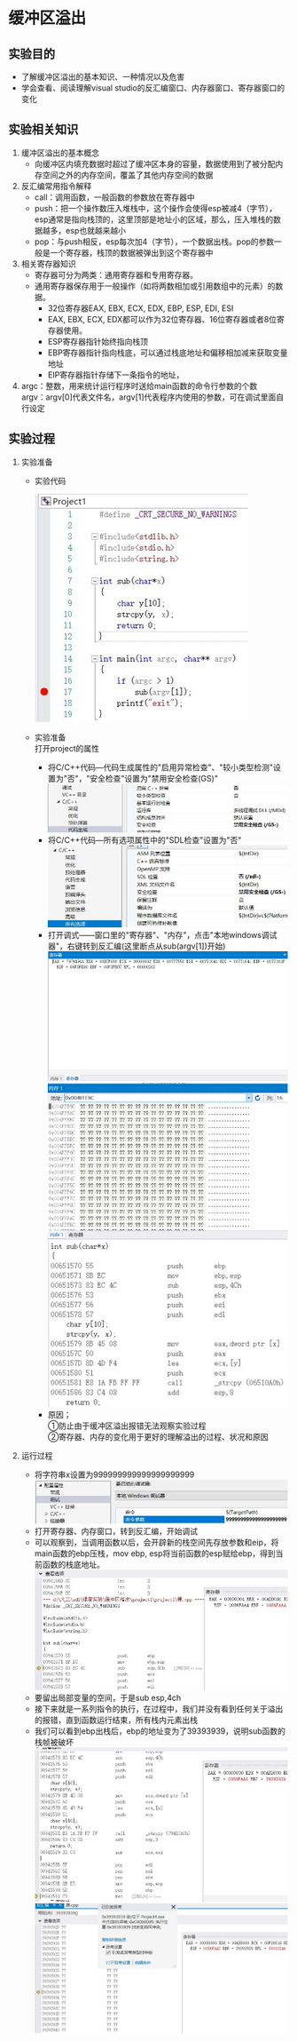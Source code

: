 # **缓冲区溢出**

## 实验目的

- 了解缓冲区溢出的基本知识、一种情况以及危害
- 学会查看、阅读理解visual studio的反汇编窗口、内存器窗口、寄存器窗口的变化

## 实验相关知识

1. 缓冲区溢出的基本概念
    - 向缓冲区内填充数据时超过了缓冲区本身的容量，数据使用到了被分配内存空间之外的内存空间，覆盖了其他内存空间的数据
2. 反汇编常用指令解释
    - call：调用函数，一般函数的参数放在寄存器中
    - push：把一个操作数压入堆栈中，这个操作会使得esp被减4（字节），esp通常是指向栈顶的，这里顶部是地址小的区域，那么，压入堆栈的数据越多，esp也就越来越小
    - pop：与push相反，esp每次加4（字节），一个数据出栈。pop的参数一般是一个寄存器，栈顶的数据被弹出到这个寄存器中
3. 相关寄存器知识
    - 寄存器可分为两类：通用寄存器和专用寄存器。
    - 通用寄存器保存用于一般操作（如将两数相加或引用数组中的元素）的数据。
        - 32位寄存器EAX, EBX, ECX, EDX, EBP, ESP, EDI, ESI
        - EAX, EBX, ECX, EDX都可以作为32位寄存器、16位寄存器或者8位寄存器使用。
        - ESP寄存器指针始终指向栈顶
        - EBP寄存器指针指向栈底，可以通过栈底地址和偏移相加减来获取变量地址
        - EIP寄存器指针存储下一条指令的地址，
4. argc：整数，用来统计运行程序时送给main函数的命令行参数的个数  
argv：argv[0]代表文件名，argv[1]代表程序内使用的参数，可在调试里面自行设定

## 实验过程

1. 实验准备
    - 实验代码

        ![ ](image/实验代码.JPG)
    - 实验准备  
    打开project的属性
        - 将C/C++代码—代码生成属性的"启用异常检查"、"较小类型检测"设置为"否"，"安全检查"设置为"禁用安全检查(GS)"
            ![ ](image/前期准备1.JPG)
        - 将C/C++代码—所有选项属性中的"SDL检查"设置为"否"
            ![ ](image/前期准备2.JPG)
        - 打开调式——窗口里的"寄存器"、"内存"，点击"本地windows调试器"，右键转到反汇编(这里断点从sub(argv[1])开始)
            ![ ](image/寄存器.JPG)
            ![ ](image/内存.JPG)
            ![ ](image/反汇编.JPG)
        - 原因；  
        ①防止由于缓冲区溢出报错无法观察实验过程  
        ②寄存器、内存的变化用于更好的理解溢出的过程、状况和原因

2. 运行过程
    - 将字符串x设置为999999999999999999999
        ![ ](image\命令参数999999999999999999999.JPG)
    - 打开寄存器、内存窗口，转到反汇编，开始调试
    - 可以观察到，当调用函数以后，会开辟新的栈空间先存放参数和eip，将main函数的ebp压栈，mov ebp, esp将当前函数的esp赋给ebp，得到当前函数的栈底地址。
        ![ ](image\函数栈指针的初始化.JPG)
    - 要留出局部变量的空间，于是sub esp,4ch
    - 接下来就是一系列指令的执行，在过程中，我们并没有看到任何关于溢出的报错，直到函数运行结束，所有栈内元素出栈
    - 我们可以看到ebp出栈后，ebp的地址变为了39393939，说明sub函数的栈帧被破坏
        ![ ](image\缓冲区溢出ebp.JPG)
        ![ ](image\缓冲区溢出.JPG)